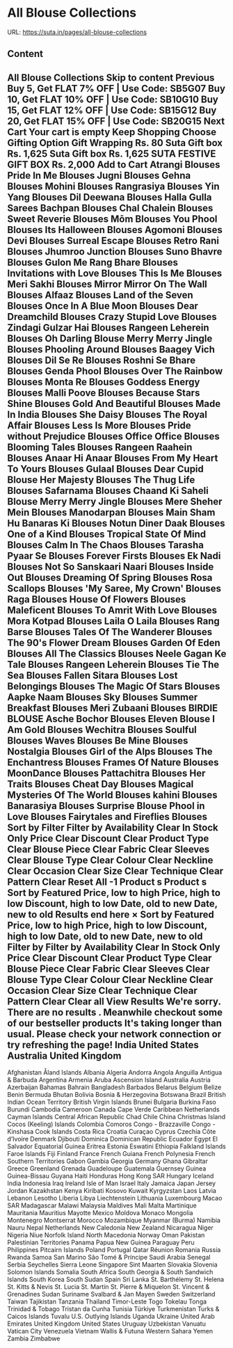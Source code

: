 # All Blouse Collections

URL: https://suta.in/pages/all-blouse-collections

## Content

All Blouse Collections
Skip to content
Previous
Buy 5, Get FLAT 7% OFF | Use Code: SB5G07
Buy 10, Get FLAT 10% OFF | Use Code: SB10G10
Buy 15, Get FLAT 12% OFF | Use Code: SB15G12
Buy 20, Get FLAT 15% OFF | Use Code: SB20G15
Next
Cart
Your cart is empty
Keep Shopping
Choose Gifting Option
Gift Wrapping
Rs. 80
Suta Gift box
Rs. 1,625
Suta Gift box
Rs. 1,625
SUTA FESTIVE GIFT BOX
Rs. 2,000
Add to Cart
Atrangi Blouses
Pride In Me Blouses
Jugni Blouses
Gehna Blouses
Mohini Blouses
Rangrasiya Blouses
Yin Yang Blouses
Dil Deewana Blouses
Halla Gulla Sarees
Bachpan Blouses
Chal Chalein Blouses
Sweet Reverie Blouses
Mōm Blouses
You Phool Blouses
Its Halloween Blouses
Agomoni Blouses
Devi Blouses
Surreal Escape Blouses
Retro Rani Blouses
Jhumroo Junction Blouses
Suno Bhavre Blouses
Gulon Me Rang Bhare Blouses
Invitations with Love Blouses
This Is Me Blouses
Meri Sakhi Blouses
Mirror Mirror On The Wall Blouses
Alfaaz Blouses
Land of the Seven Blouses
Once In A Blue Moon Blouses
Dear Dreamchild Blouses
Crazy Stupid Love Blouses
Zindagi Gulzar Hai Blouses
Rangeen Leherein Blouses
Oh Darling Blouse
Merry Merry Jingle Blouses
Phooling Around Blouses
Baagey Vich Blouses
Dil Se Re Blouses
Roshni Se Bhare Blouses
Genda Phool Blouses
Over The Rainbow Blouses
Monta Re Blouses
Goddess Energy Blouses
Malli Poove Blouses
Because Stars Shine Blouses
Gold And Beautiful Blouses
Made In India Blouses
She Daisy Blouses
The Royal Affair Blouses
Less Is More Blouses
Pride without Prejudice Blouses
Office Office Blouses
Blooming Tales Blouses
Rangeen Raahein Blouses
Anaar Hi Anaar Blouses
From My Heart To Yours Blouses
Gulaal Blouses
Dear Cupid Blouse
Her Majesty Blouses
The Thug Life Blouses
Safarnama Blouses
Chaand Ki Saheli Blouse
Merry Merry Jingle Blouses
Mere Sheher Mein Blouses
Manodarpan Blouses
Main Sham Hu Banaras Ki Blouses
Notun Diner Daak Blouses
One of a Kind Blouses
Tropical State Of Mind Blouses
Calm In The Chaos Blouses
Tarasha Pyaar Se Blouses
Forever Firsts Blouses
Ek Nadi Blouses
Not So Sanskaari Naari Blouses
Inside Out Blouses
Dreaming Of Spring Blouses
Rosa Scallops Blouses
'My Saree, My Crown' Blouses
Raga Blouses
House Of Flowers Blouses
Maleficent Blouses
To Amrit With Love Blouses
Mora Kotpad Blouses
Laila O Laila Blouses
Rang Barse Blouses
Tales Of The Wanderer Blouses
The 90's Flower Dream Blouses
Garden Of Eden Blouses
All The Classics Blouses
Neele Gagan Ke Tale Blouses
Rangeen Leherein Blouses
Tie The Sea Blouses
Fallen Sitara Blouses
Lost Belongings Blouses
The Magic Of Stars Blouses
Aapke Naam Blouses
Sky Blouses
Summer Breakfast Blouses
Meri Zubaani Blouses
BIRDIE BLOUSE
Asche Bochor Blouses
Eleven Blouse
I Am Gold Blouses
Wechitra Blouses
Soulful Blouses
Waves Blouses
Be Mine Blouses
Nostalgia Blouses
Girl of the Alps Blouses
The Enchantress Blouses
Frames Of Nature Blouses
MoonDance Blouses
Pattachitra Blouses
Her Traits Blouses
Cheat Day Blouses
Magical Mysteries Of The World Blouses
kahini Blouses
Banarasiya Blouses
Surprise Blouse
Phool in Love Blouses
Fairytales and Fireflies Blouses
Sort by
Filter
Filter by
Availability
Clear
In Stock Only
Price
Clear
Discount
Clear
Product Type
Clear
Blouse Piece
Clear
Fabric
Clear
Sleeves
Clear
Blouse Type
Clear
Colour
Clear
Neckline
Clear
Occasion
Clear
Size
Clear
Technique
Clear
Pattern
Clear
Reset All
-1
Product
s
Product
s
Sort by
Featured
Price, low to high
Price, high to low
Discount, high to low
Date, old to new
Date, new to old
Results end here
×
Sort by
Featured
Price, low to high
Price, high to low
Discount, high to low
Date, old to new
Date, new to old
Filter by
Filter by
Availability
Clear
In Stock Only
Price
Clear
Discount
Clear
Product Type
Clear
Blouse Piece
Clear
Fabric
Clear
Sleeves
Clear
Blouse Type
Clear
Colour
Clear
Neckline
Clear
Occasion
Clear
Size
Clear
Technique
Clear
Pattern
Clear
Clear all
View Results
We're sorry. There are no results
.
Meanwhile checkout some of our bestseller products
It's taking longer than usual. Please check your network connection or try refreshing the page!
India
United States
Australia
United Kingdom
---
Afghanistan
Åland Islands
Albania
Algeria
Andorra
Angola
Anguilla
Antigua & Barbuda
Argentina
Armenia
Aruba
Ascension Island
Australia
Austria
Azerbaijan
Bahamas
Bahrain
Bangladesh
Barbados
Belarus
Belgium
Belize
Benin
Bermuda
Bhutan
Bolivia
Bosnia & Herzegovina
Botswana
Brazil
British Indian Ocean Territory
British Virgin Islands
Brunei
Bulgaria
Burkina Faso
Burundi
Cambodia
Cameroon
Canada
Cape Verde
Caribbean Netherlands
Cayman Islands
Central African Republic
Chad
Chile
China
Christmas Island
Cocos (Keeling) Islands
Colombia
Comoros
Congo - Brazzaville
Congo - Kinshasa
Cook Islands
Costa Rica
Croatia
Curaçao
Cyprus
Czechia
Côte d’Ivoire
Denmark
Djibouti
Dominica
Dominican Republic
Ecuador
Egypt
El Salvador
Equatorial Guinea
Eritrea
Estonia
Eswatini
Ethiopia
Falkland Islands
Faroe Islands
Fiji
Finland
France
French Guiana
French Polynesia
French Southern Territories
Gabon
Gambia
Georgia
Germany
Ghana
Gibraltar
Greece
Greenland
Grenada
Guadeloupe
Guatemala
Guernsey
Guinea
Guinea-Bissau
Guyana
Haiti
Honduras
Hong Kong SAR
Hungary
Iceland
India
Indonesia
Iraq
Ireland
Isle of Man
Israel
Italy
Jamaica
Japan
Jersey
Jordan
Kazakhstan
Kenya
Kiribati
Kosovo
Kuwait
Kyrgyzstan
Laos
Latvia
Lebanon
Lesotho
Liberia
Libya
Liechtenstein
Lithuania
Luxembourg
Macao SAR
Madagascar
Malawi
Malaysia
Maldives
Mali
Malta
Martinique
Mauritania
Mauritius
Mayotte
Mexico
Moldova
Monaco
Mongolia
Montenegro
Montserrat
Morocco
Mozambique
Myanmar (Burma)
Namibia
Nauru
Nepal
Netherlands
New Caledonia
New Zealand
Nicaragua
Niger
Nigeria
Niue
Norfolk Island
North Macedonia
Norway
Oman
Pakistan
Palestinian Territories
Panama
Papua New Guinea
Paraguay
Peru
Philippines
Pitcairn Islands
Poland
Portugal
Qatar
Réunion
Romania
Russia
Rwanda
Samoa
San Marino
São Tomé & Príncipe
Saudi Arabia
Senegal
Serbia
Seychelles
Sierra Leone
Singapore
Sint Maarten
Slovakia
Slovenia
Solomon Islands
Somalia
South Africa
South Georgia & South Sandwich Islands
South Korea
South Sudan
Spain
Sri Lanka
St. Barthélemy
St. Helena
St. Kitts & Nevis
St. Lucia
St. Martin
St. Pierre & Miquelon
St. Vincent & Grenadines
Sudan
Suriname
Svalbard & Jan Mayen
Sweden
Switzerland
Taiwan
Tajikistan
Tanzania
Thailand
Timor-Leste
Togo
Tokelau
Tonga
Trinidad & Tobago
Tristan da Cunha
Tunisia
Türkiye
Turkmenistan
Turks & Caicos Islands
Tuvalu
U.S. Outlying Islands
Uganda
Ukraine
United Arab Emirates
United Kingdom
United States
Uruguay
Uzbekistan
Vanuatu
Vatican City
Venezuela
Vietnam
Wallis & Futuna
Western Sahara
Yemen
Zambia
Zimbabwe